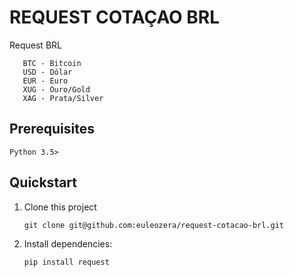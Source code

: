 # REQUEST COTAÇAO BRL

Request BRL
```shell
   BTC - Bitcoin
   USD - Dólar
   EUR - Euro
   XUG - Ouro/Gold
   XAG - Prata/Silver
   ```

## Prerequisites

```
Python 3.5>
```

## Quickstart
1. Clone this project
    ```shell
   git clone git@github.com:euleozera/request-cotacao-brl.git
   ```
2. Install dependencies:
    ```shell
   pip install request
   ```
